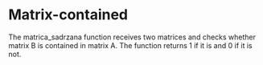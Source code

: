 # Matrix-contained

The matrica_sadrzana function receives two matrices and checks whether matrix B is contained in matrix A.
The function returns 1 if it is and 0 if it is not.
